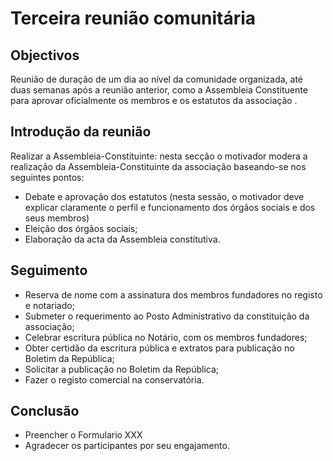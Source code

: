 # Terceira reunião comunitária

## Objectivos

Reunião de duração de um dia ao nível da comunidade organizada, até duas semanas após a reunião anterior, como a Assembleia Constituente para aprovar oficialmente os membros e os estatutos da associação .

## Introdução da reunião

Realizar a Assembleia-Constituinte: nesta secção o motivador modera a realização da Assembleia-Constituinte da associação baseando-se nos seguintes pontos:

* Debate e aprovação dos estatutos \(nesta sessão, o motivador deve explicar claramente o perfil e funcionamento dos órgãos sociais e dos seus membros\) 
* Eleição dos órgãos sociais;
* Elaboração da acta da Assembleia constitutiva.

## Seguimento

* Reserva de nome com a assinatura dos membros fundadores no registo e notariado;
* Submeter o requerimento ao Posto Administrativo da constituição da associação;
* Celebrar escritura pública no Notário, com os membros fundadores;
* Obter certidão da escritura pública e extratos para publicação no Boletim da República; 
* Solicitar a publicação no Boletim da República;
* Fazer o registo comercial na conservatória.

## Conclusão

* Preencher o Formulario XXX
* Agradecer os participantes por seu engajamento.

